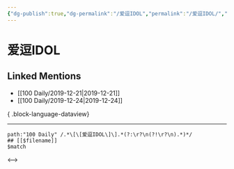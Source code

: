 ```yaml
---
{"dg-publish":true,"dg-permalink":"/爱逗IDOL","permalink":"/爱逗IDOL/","created":"2023-04-01T20:30:51.000+08:00","updated":"2023-08-24T19:43:09.830+08:00"}
---
```


# 爱逗IDOL

## Linked Mentions
- [[100 Daily/2019-12-21\|2019-12-21]]
- [[100 Daily/2019-12-24\|2019-12-24]]

{ .block-language-dataview}

---

```expander
path:"100 Daily" /.*\[\[爱逗IDOL\]\].*(?:\r?\n(?!\r?\n).*)*/
## [[$filename]]
$match
```

<-->